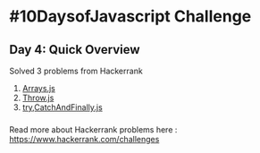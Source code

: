 # #10DaysofJavascript Challenge
## Day 4: Quick Overview
Solved 3 problems from Hackerrank  
1. [Arrays.js](https://github.com/divyatejakotteti/100DaysOfCode/blob/master/Day%204/Arrays.js)
3. [Throw.js](https://github.com/divyatejakotteti/100DaysOfCode/blob/master/Day%204/Throw.js)
4. [try,CatchAndFinally.js](https://github.com/divyatejakotteti/100DaysOfCode/blob/master/Day%204/try,CatchAndFinally.js)
### 
Read more about Hackerrank problems here : https://www.hackerrank.com/challenges